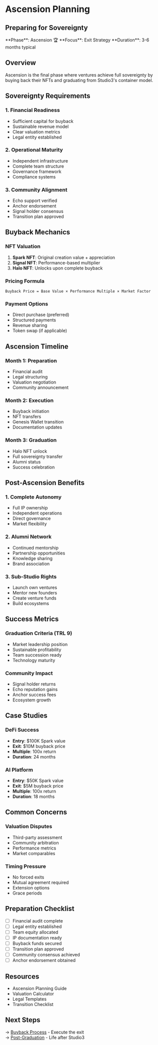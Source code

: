 # Ascension Planning

## Preparing for Sovereignty

<div class="arena-card" markdown="1">
**Phase**: Ascension 🏆  
**Focus**: Exit Strategy  
**Duration**: 3-6 months typical
</div>

## Overview

Ascension is the final phase where ventures achieve full sovereignty by buying back their NFTs and graduating from Studio3's container model.

## Sovereignty Requirements

### 1. Financial Readiness
- Sufficient capital for buyback
- Sustainable revenue model
- Clear valuation metrics
- Legal entity established

### 2. Operational Maturity
- Independent infrastructure
- Complete team structure
- Governance framework
- Compliance systems

### 3. Community Alignment
- Echo support verified
- Anchor endorsement
- Signal holder consensus
- Transition plan approved

## Buyback Mechanics

### NFT Valuation
1. **Spark NFT**: Original creation value + appreciation
2. **Signal NFT**: Performance-based multiplier
3. **Halo NFT**: Unlocks upon complete buyback

### Pricing Formula
```
Buyback Price = Base Value × Performance Multiple × Market Factor
```

### Payment Options
- Direct purchase (preferred)
- Structured payments
- Revenue sharing
- Token swap (if applicable)

## Ascension Timeline

### Month 1: Preparation
- Financial audit
- Legal structuring
- Valuation negotiation
- Community announcement

### Month 2: Execution
- Buyback initiation
- NFT transfers
- Genesis Wallet transition
- Documentation updates

### Month 3: Graduation
- Halo NFT unlock
- Full sovereignty transfer
- Alumni status
- Success celebration

## Post-Ascension Benefits

### 1. Complete Autonomy
- Full IP ownership
- Independent operations
- Direct governance
- Market flexibility

### 2. Alumni Network
- Continued mentorship
- Partnership opportunities
- Knowledge sharing
- Brand association

### 3. Sub-Studio Rights
- Launch own ventures
- Mentor new founders
- Create venture funds
- Build ecosystems

## Success Metrics

### Graduation Criteria (TRL 9)
- Market leadership position
- Sustainable profitability
- Team succession ready
- Technology maturity

### Community Impact
- Signal holder returns
- Echo reputation gains
- Anchor success fees
- Ecosystem growth

## Case Studies

### DeFi Success
- **Entry**: $100K Spark value
- **Exit**: $10M buyback price
- **Multiple**: 100x return
- **Duration**: 24 months

### AI Platform
- **Entry**: $50K Spark value
- **Exit**: $5M buyback price
- **Multiple**: 100x return
- **Duration**: 18 months

## Common Concerns

### Valuation Disputes
- Third-party assessment
- Community arbitration
- Performance metrics
- Market comparables

### Timing Pressure
- No forced exits
- Mutual agreement required
- Extension options
- Grace periods

## Preparation Checklist

- [ ] Financial audit complete
- [ ] Legal entity established
- [ ] Team equity allocated
- [ ] IP documentation ready
- [ ] Buyback funds secured
- [ ] Transition plan approved
- [ ] Community consensus achieved
- [ ] Anchor endorsement obtained

## Resources

- Ascension Planning Guide
- Valuation Calculator
- Legal Templates
- Transition Checklist

## Next Steps

→ [Buyback Process](buyback-process.md) - Execute the exit  
→ [Post-Graduation](post-graduation.md) - Life after Studio3